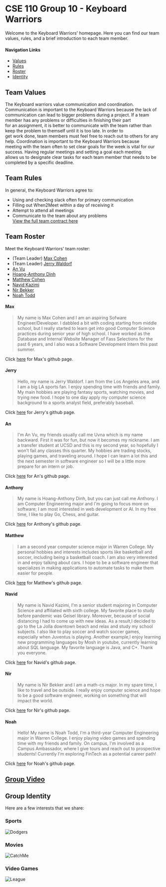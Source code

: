 # CSE 110 Group 10 - Keyboard Warriors
Welcome to the Keyboard Warriors' homepage. Here you can find our team values, rules, and a brief introduction to each team member.

#### Navigation Links
* [Values](#team-values)
* [Rules](#team-rules)
* [Roster](#team-roster)
* [Identity](#group-identity)

## Team Values
The Keyboard warriors value communication and coordination. Communication is important to the Keyboard Warriors because the lack of \
communication can lead to bigger problems during a project. If a team member has any problems or difficulties in finishing their part \
for an assignment, it is better to communicate with the team rather than keep the problem to themself until it is too late. In order to \
get work done, team members must feel free to reach out to others for any help. Coordination is important to the Keyboard Warriors because\
meeting with the team often to set clear goals for the week is vital for our success. Having regular meetings and setting a goal each meeting \
allows us to designate clear tasks for each team member that needs to be completed by a specific deadline. 

## Team Rules
In general, the Keyboard Warriors agree to:
* Using and checking slack often for primary communication
* Filling out When2Meet within a day of receiving it
* Attempt to attend all meetings
* Communicate to the team about any problems \
[View the full team contract here](admin/misc/rules.md)

## Team Roster
Meet the Keyboard Warriors' team roster:
* (Team Leader) [Max Cohen](#max)
* (Team Leader) [Jerry Waldorf](#jerry)
* [An Vu](#an)
* [Hoang-Anthony Dinh](#anthony)
* [Matthew Cohen](#matthew)
* [Navid Kazimi](#navid)
* [Nir Bekker](#nir)
* [Noah Todd](#noah)

#### Max
> My name is Max Cohen and I am an aspiring Sofware Engineer/Developer. I dabbled a bit with coding starting from middle school, but I really
started to learn get into good Computer Science practices during senior year of high school. I have worked as the Database and Internal Website
Manager of Fass Selections for the past 6 years, and I also was a Software Development Intern this past summer. <br/> 

Click [here](https://maxcoh3n.github.io/About-Me/) for Max's github page.

#### Jerry
> Hello, my name is Jerry Waldorf.  I am from the Los Angeles area, and I am a big LA sports fan.  I enjoy spending time with friends and family.  My main hobbies are playing fantasy sports, watching movies, and trying new food.  I hope to one day apply my computer science background to a sports analyst field, preferably baseball.

Click [here](https://jerrywaldorfiii.github.io/CSE_110_Projects/) for Jerry's github page.

#### An
> I'm An Vu, my friends usually call me Uvna which is my name backward. First it was for fun, but now it becomes my nickname. I am a transfer student
at UCSD and this is my second year, so hopefully I won't fail any classes this quarter. My hobbies are trading stocks, playing games, and traveling around.
I hope I can learn a lot this and the next semester in software engineer so I will be a little more prepare for an intern or job.

Click [here](https://anvu1997.github.io/Lab1/) for An's github page.

#### Anthony
> My name is Hoang-Anthony Dinh, but you can just call me Anthony. I am Computer Engineering major and I'm going to focus more on software; I am
most interested in web development or AI. In my free time, I like to play Go, Chess, and guitar. <br/>

Click [here](https://hod002.github.io/) for Anthony's github page.

#### Matthew
> I am a second year computer science major in Warren College. My personal hobbies and interests includes sports like basketball and soccer, including being a basketball coach. 
I am also very interested in and enjoy talking about cars. I hope to be a software engineer that specializes in making applications to automate tasks to make them easier for 
people. <br/>

Click [here](https://m3cohen.github.io/CSE110Lab1/) for Matthew's github page.

#### Navid
> My name is Navid Kazimi, I'm a senior student majoring in Computer Science and affiliated with sixth college. My favorite place to study before pandemic was Geisel library. Moreover, because of social distancing I had to come up with new ideas.
As a result,I decided to go to the La Jolla downtown beach and relax and study my school subjects. I also like to play soccer and watch soccer games, especially when Juventus is playing. Another example,I enjoy learning new programming languages by Mosh in youtube, currently learning about SQL language. My favorite language is Java, and C+.
Thank you everyone. <br/>

Click [here](https://nkazimi.github.io/) for Navid's github page.

#### Nir
> My name is Nir Bekker and I am a math-cs major. In my spare time, I like to travel and be outside. I really enjoy computer science and hope to be a good
software engineer, working on something that will impact the world. <br/>

Click [here](https://nir24.github.io/) for Nir's github page.

#### Noah
> Hello! My name is Noah Todd, I'm a third-year Computer Engineering major in Warren College. I enjoy playing video games and spending time with my friends and family. On campus, I'm involved as a Campus Ambassador, where I give tours and reach out to prospective students! Currently I'm exploring FinTech as a potential career path! <br/>

Click [here](https://nwtodd.github.io/) for Noah's github page.

## [Group Video](https://youtu.be/GGG7LQadCCU)

## Group Identity

Here are a few interests that we share:

### Sports

![Dodgers](images/dodgers.jpg)

### Movies

![CatchMe](images/catchMe.jpg)

### Video Games

![League](images/league.jpg)

